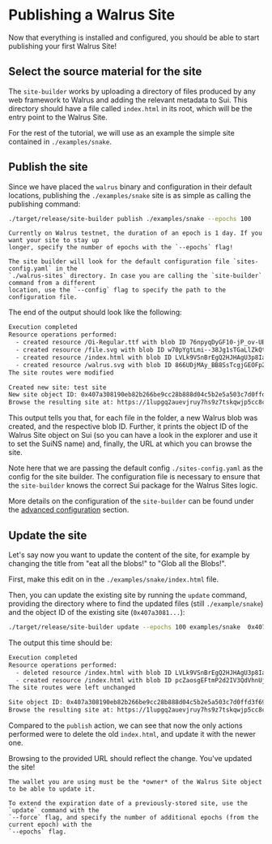 # Publishing a Walrus Site

Now that everything is installed and configured, you should be able to start publishing
your first Walrus Site!

## Select the source material for the site

The `site-builder` works by uploading a directory of files produced by any web framework to Walrus
and adding the relevant metadata to Sui. This directory should have a file called `index.html` in
its root, which will be the entry point to the Walrus Site.

For the rest of the tutorial, we will use as an example the simple site contained in
`./examples/snake`.

## Publish the site

Since we have placed the `walrus` binary and configuration in their default locations, publishing
the `./examples/snake` site is as simple as calling the publishing command:

``` sh
./target/release/site-builder publish ./examples/snake --epochs 100
```

``` admonish tip
Currently on Walrus testnet, the duration of an epoch is 1 day. If you want your site to stay up
longer, specify the number of epochs with the `--epochs` flag!
```

```admonish note
The site builder will look for the default configuration file `sites-config.yaml` in the
`./walrus-sites` directory. In case you are calling the `site-builder` command from a different
location, use the `--config` flag to specify the path to the configuration file.
```

The end of the output should look like the following:

``` txt
Execution completed
Resource operations performed:
  - created resource /Oi-Regular.ttf with blob ID 76npyqDyGF10-jP_ov-UBHpi-RaRFnxcWgslueGEfr0
  - created resource /file.svg with blob ID w70pYgtLmi--38Jg1sTGaLlZkQtximNMHXjxDQdXKa0
  - created resource /index.html with blob ID LVLk9VSnBrEgQ2HJHAgU3p8IarKypQpfn38aSeUZzzE
  - created resource /walrus.svg with blob ID 866UDjMAy_BB8SsTcgjGEOFp2uAO9BbcVbLh5-_oBNE
The site routes were modified

Created new site: test site
New site object ID: 0x407a308190eb82b266be9cc28b888d04c5b2e5a503c7d0ffd3f69681ea83b73a
Browse the resulting site at: https://1lupgq2auevjruy7hs9z7tskqwjp5cc8c5ebhci4v57qyl4piy.walrus.site
```

This output tells you that, for each file in the folder, a new Walrus blob was created, and the
respective blob ID. Further, it prints the object ID of the Walrus Site object on Sui (so you can
have a look in the explorer and use it to set the SuiNS name) and, finally, the URL at which you
can browse the site.

Note here that we are passing the default config `./sites-config.yaml` as the config for the site
builder. The configuration file is necessary to ensure that the `site-builder` knows the correct Sui
package for the Walrus Sites logic.

More details on the configuration of the `site-builder` can be found under the [advanced
configuration](./builder-config.md) section.

## Update the site

Let's say now you want to update the content of the site, for example by changing the title from
"eat all the blobs!" to "Glob all the Blobs!".

First, make this edit on in the `./examples/snake/index.html` file.

Then, you can update the existing site by running the `update` command, providing the directory
where to find the updated files (still `./example/snake`) and the object ID of the existing site
(`0x407a3081...`):

``` sh
./target/release/site-builder update --epochs 100 examples/snake  0x407a3081...
```

The output this time should be:

``` txt
Execution completed
Resource operations performed:
  - deleted resource /index.html with blob ID LVLk9VSnBrEgQ2HJHAgU3p8IarKypQpfn38aSeUZzzE
  - created resource /index.html with blob ID pcZaosgEFtmP2d2IV3QdVhnUjajvQzY2ev8d9U_D5VY
The site routes were left unchanged

Site object ID: 0x407a308190eb82b266be9cc28b888d04c5b2e5a503c7d0ffd3f69681ea83b73a
Browse the resulting site at: https://1lupgq2auevjruy7hs9z7tskqwjp5cc8c5ebhci4v57qyl4piy.walrus.site
```

Compared to the `publish` action, we can see that now the only actions performed were to delete the
old `index.html`, and update it with the newer one.

Browsing to the provided URL should reflect the change. You've updated the site!

```admonish note
The wallet you are using must be the *owner* of the Walrus Site object to be able to update it.
```

```admonish danger title="Extending the expiration date of an existing site"
To extend the expiration date of a previously-stored site, use the `update` command with the
`--force` flag, and specify the number of additional epochs (from the current epoch) with the
`--epochs` flag.
```
